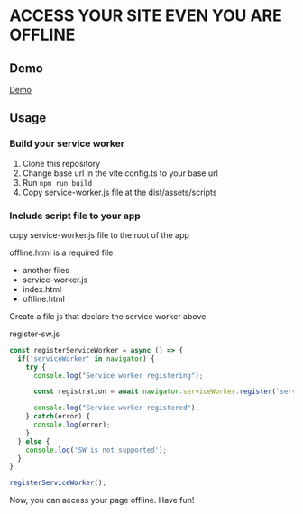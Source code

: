 # ACCESS YOUR SITE EVEN YOU ARE OFFLINE

## Demo

[Demo](https://lehung1109.github.io/site-offline-service-worker/dist/)

## Usage

### Build your service worker

1. Clone this repository
2. Change base url in the vite.config.ts to your base url
3. Run ```npm run build```
4. Copy service-worker.js file at the dist/assets/scripts

### Include script file to your app

copy service-worker.js file to the root of the app

offline.html is a required file

- another files
- service-worker.js
- index.html
- offline.html

Create a file js that declare the service worker above

register-sw.js

```js
const registerServiceWorker = async () => {
  if('serviceWorker' in navigator) {
    try {
      console.log("Service worker registering");

      const registration = await navigator.serviceWorker.register(`service-worker.js`);

      console.log("Service worker registered");
    } catch(error) {
      console.log(error);
    }
  } else {
    console.log('SW is not supported');
  }
}

registerServiceWorker();
```

Now, you can access your page offline. Have fun!